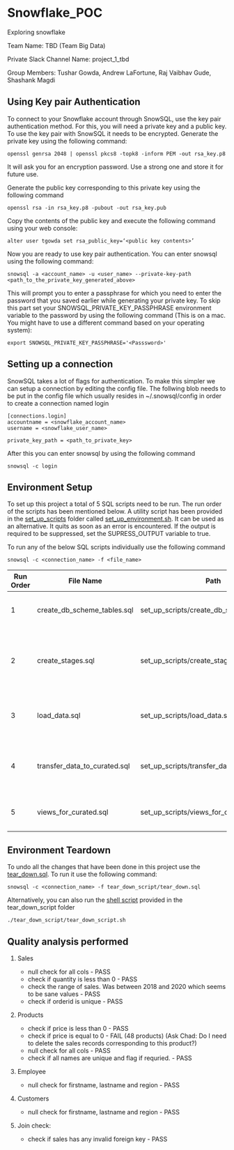 # Snowflake_POC
Exploring snowflake

Team Name: TBD (Team Big Data)

Private Slack Channel Name: project_1_tbd

Group Members: Tushar Gowda, Andrew LaFortune, Raj Vaibhav Gude, Shashank Magdi

## Using Key pair Authentication
To connect to your Snowflake account through SnowSQL, use the key pair authentication method. For this, you will need a private key and a public key.
To use the key pair with SnowSQL it needs to be encrypted.
Generate the private key using the following command:
```
openssl genrsa 2048 | openssl pkcs8 -topk8 -inform PEM -out rsa_key.p8
```
It will ask you for an encryption password. Use a strong one and store it for future use.

Generate the public key corresponding to this private key using the following command
```
openssl rsa -in rsa_key.p8 -pubout -out rsa_key.pub
```

Copy the contents of the public key and execute the following command using your web console:
```
alter user tgowda set rsa_public_key=‘<public key contents>’
```
Now you are ready to use key pair authentication.
You can enter snowsql using the following command:
```
snowsql -a <account_name> -u <user_name> --private-key-path <path_to_the_private_key_generated_above>
```
This will prompt you to enter a passphrase for which you need to enter the password that you saved earlier while generating your private key. To skip this part set your SNOWSQL_PRIVATE_KEY_PASSPHRASE environment variable to the password by using the following command (This is on a mac. You might have to use a different command based on your operating system):
```
export SNOWSQL_PRIVATE_KEY_PASSPHRASE='<Passsword>'
```

## Setting up a connection
SnowSQL takes a lot of flags for authentication. To make this simpler we can setup a connection by editing the config file. The follwing blob needs to be put in the config file which usually resides in ~/.snowsql/config in order to create a connection named login
```
[connections.login]
accountname = <snowflake_account_name>
username = <snowflake_user_name>

private_key_path = <path_to_private_key>
```
After this you can enter snowsql by using the following command
```
snowsql -c login
```

## Environment Setup

To set up this project a total of 5 SQL scripts need to be run. The run order of the scripts has been mentioned below. A utility script has been provided in the [set_up_scripts](set_up_scripts) folder called [set_up_environment.sh](set_up_scripts/set_up_environment.sh). It can be used as an alternative. It quits as soon as an error is encountered. If the output is required to be suppressed, set the SUPRESS_OUTPUT variable to true.

To run any of the below SQL scripts individually use the following command
```
snowsql -c <connection_name> -f <file_name>
```

| Run Order  | File Name                         | Path                                           | Description
| ---------- | --------------------------------- | ---------------------------------------------- | ---------------------------------------
|      1     | create_db_scheme_tables.sql       | set_up_scripts/create_db_scheme_tables.sql     | Creates the database, schemas, and tables.
|      2     | create_stages.sql                 | set_up_scripts/create_stages.sql               | Create stages. It sets the source from where we import data. i.e s3
|      3     | load_data.sql                     | set_up_scripts/load_data.sql                   | Loads the data from stage to created tables.
|      4     | transfer_data_to_curated.sql      | set_up_scripts/transfer_data_to_curated.sql	  | Filters the data errors and loads data into the curated schema.
|      5     | views_for_curated.sql             | set_up_scripts/views_for_curated.sql 		     | Creates views in the curated scheme


## Environment Teardown

To undo all the changes that have been done in this project use the [tear_down.sql](tear_down_script/tear_down.sql). To run it use the following command:
```
snowsql -c <connection_name> -f tear_down_script/tear_down.sql
```
Alternatively, you can also run the [shell script](tear_down_script.sh) provided in the tear_down_script folder
```
./tear_down_script/tear_down_script.sh
```


## Quality analysis performed
1. Sales
   - null check for all cols - PASS
   - check if quantity is less than 0 - PASS
   - check the range of sales. Was between 2018 and 2020 which seems to be sane values - PASS
   - check if orderid is unique - PASS

2. Products
   - check if price is less than 0 - PASS 
   - check if price is equal to 0 - FAIL (48 products) (Ask Chad: Do I need to delete the sales records corresponding to this product?)
   - null check for all cols - PASS
   - check if all names are unique and flag if requried. - PASS

3. Employee
   - null check for firstname, lastname and region - PASS
   
4. Customers
   - null check for firstname, lastname and region - PASS
 
5. Join check:
   - check if sales has any invalid foreign key - PASS

